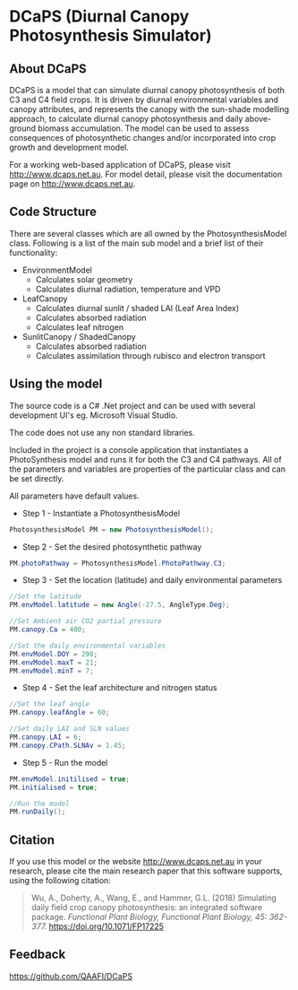 # DCaPS (Diurnal Canopy Photosynthesis Simulator)

## About DCaPS
DCaPS is a model that can simulate diurnal canopy photosynthesis of both C3 and C4 field crops. It is driven by diurnal environmental variables and canopy attributes, and represents the canopy with the sun-shade modelling approach, to calculate diurnal canopy photosynthesis and daily above-ground biomass accumulation. The model can be used to assess consequences of photosynthetic changes and/or incorporated into crop growth and development model.

For a working web-based application of DCaPS, please visit http://www.dcaps.net.au.
For model detail, please visit the documentation page on http://www.dcaps.net.au.


## Code Structure

There are several classes which are all owned by the PhotosynthesisModel class. Following is a list of the main sub model and a brief list of their functionality:

* EnvironmentModel
     * Calculates solar geometry
     * Calculates diurnal radiation, temperature and VPD
* LeafCanopy
     * Calculates diurnal sunlit / shaded LAI (Leaf Area Index)
     * Calculates absorbed radiation
     * Calculates leaf nitrogen
* SunlitCanopy / ShadedCanopy
     * Calculates absorbed radiation
     * Calculates assimilation through rubisco and electron transport  


## Using the model

The source code is a C# .Net project and can be used with several development UI's eg. Microsoft Visual Studio.

The code does not use any non standard libraries.

Included in the project is a console application that instantiates a PhotoSynthesis model and runs it for both the C3 and C4 pathways. All of the parameters and variables are properties of the particular class and can be set directly.

All parameters have default values.


* Step 1 - Instantiate a PhotosynthesisModel

```csharp
PhotosynthesisModel PM = new PhotosynthesisModel();
```

* Step 2 - Set the desired photosynthetic pathway

```csharp
PM.photoPathway = PhotosynthesisModel.PhotoPathway.C3;
```        

* Step 3 - Set the location (latitude) and daily environmental parameters

```csharp
//Set the latitude
PM.envModel.latitude = new Angle(-27.5, AngleType.Deg);

//Set Ambient air CO2 partial pressure
PM.canopy.Ca = 400;

//Set the daily environmental variables
PM.envModel.DOY = 298;
PM.envModel.maxT = 21;
PM.envModel.minT = 7;
```

* Step 4 - Set the leaf architecture and nitrogen status

```csharp
//Set the leaf angle
PM.canopy.leafAngle = 60;

//Set daily LAI and SLN values
PM.canopy.LAI = 6;
PM.canopy.CPath.SLNAv = 1.45;
```

* Step 5 - Run the model

```csharp
PM.envModel.initilised = true;
PM.initialised = true;

//Run the model
PM.runDaily();
```

## Citation

If you use this model or the website http://www.dcaps.net.au in your research, please cite the main research paper that this software supports, using the following citation:

>Wu, A., Doherty, A., Wang, E., and Hammer, G.L. (2018) Simulating daily field crop canopy photosynthesis: an integrated software package. *Functional Plant Biology, Functional Plant Biology, 45: 362-377.*  https://doi.org/10.1071/FP17225


## Feedback

https://github.com/QAAFI/DCaPS